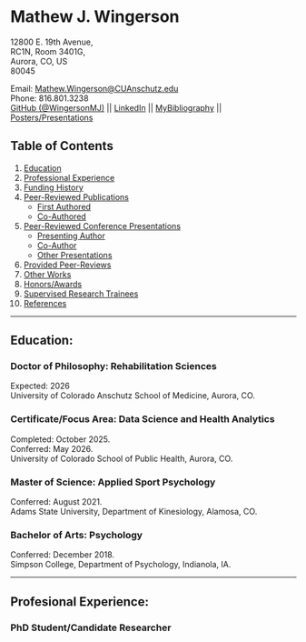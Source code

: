 # Mathew J. Wingerson 

12800 E. 19th Avenue,  
RC1N, Room 3401G,  
Aurora, CO, US  
80045  

Email: Mathew.Wingerson@CUAnschutz.edu  
Phone: 816.801.3238  
[GitHub (@WingersonMJ)](https://github.com/wingersonMJ) || [LinkedIn](www.linkedin.com/in/mat-wingerson) || [MyBibliography](https://www.ncbi.nlm.nih.gov/myncbi/mathew.wingerson.1/bibliography/public/) || [Posters/Presentations](https://figshare.com/authors/Mathew_Wingerson/15373876)  

## Table of Contents

1. [Education](#Education:)
2. [Professional Experience](#Professional-Experience:)
3. [Funding History](#Funding-History)
4. [Peer-Reviewed Publications](#Peer-Reviewed-Publications)
    - [First Authored](#First-Authored)
    - [Co-Authored](#Co-Authored)
5. [Peer-Reviewed Conference Presentations](#Peer-Reviewed-Conference-Presentations)
    - [Presenting Author](#Presenting-Author)
    - [Co-Author](#Co-Author)
    - [Other Presentations](#Other-Presentations)
6. [Provided Peer-Reviews](#Provided-Peer-Reviews)
7. [Other Works](#Other-Works)
8. [Honors/Awards](#Honors/Awards)
9. [Supervised Research Trainees](#Supervised-Research-Trainees)
10. [References](#References)

--- 

## Education:

### Doctor of Philosophy: Rehabilitation Sciences
Expected: 2026  
University of Colorado Anschutz School of Medicine, Aurora, CO.  

### Certificate/Focus Area: Data Science and Health Analytics
Completed: October 2025.  
Conferred: May 2026.  
University of Colorado School of Public Health, Aurora, CO.  

### Master of Science: Applied Sport Psychology
Conferred: August 2021.  
Adams State University, Department of Kinesiology, Alamosa, CO.  

### Bachelor of Arts: Psychology
Conferred: December 2018.  
Simpson College, Department of Psychology, Indianola, IA.  

---

## Profesional Experience:

### PhD Student/Candidate Researcher

